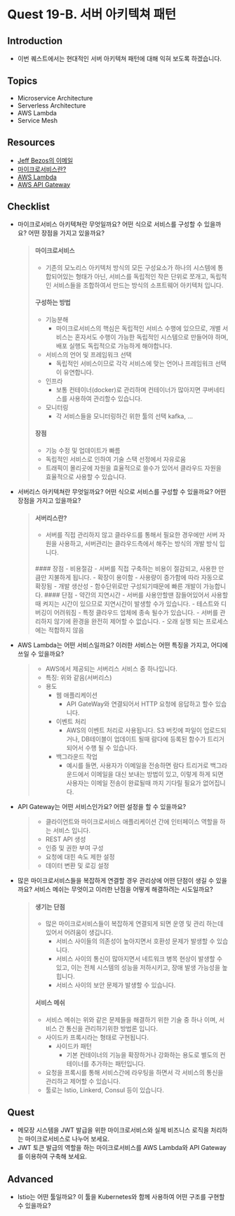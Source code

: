 # Quest 19-B. 서버 아키텍쳐 패턴

## Introduction

- 이번 퀘스트에서는 현대적인 서버 아키텍쳐 패턴에 대해 익혀 보도록 하겠습니다.

## Topics

- Microservice Architecture
- Serverless Architecture
- AWS Lambda
- Service Mesh

## Resources

- [Jeff Bezos의 이메일](https://news.hada.io/topic?id=638)
- [마이크로서비스란?](https://www.redhat.com/ko/topics/microservices/what-are-microservices)
- [AWS Lambda](https://docs.aws.amazon.com/ko_kr/lambda/latest/dg/welcome.html)
- [AWS API Gateway](https://docs.aws.amazon.com/ko_kr/apigateway/latest/developerguide/welcome.html)

## Checklist

- 마이크로서비스 아키텍쳐란 무엇일까요? 어떤 식으로 서비스를 구성할 수 있을까요? 어떤 장점을 가지고 있을까요?
  > #### 마이크로서비스
  >
  > - 기존의 모노리스 아키텍처 방식의 모든 구성요소가 하나의 시스템에 통합되어있는 형태가 아닌, 서비스를 독립적인 작은 단위로 쪼개고, 독립적인 서비스들을 조합하여서 만드는 방식의 소프트웨어 아키텍처 입니다.
  >   <br>
  >
  > #### 구성하는 방법
  >
  > - 기능분해
  >   - 마이크로서비스의 핵심은 독립적인 서비스 수행에 있으므로, 개별 서비스는 혼자서도 수행이 가능한 독립적인 시스템으로 만들어야 하며, 배포 실행도 독립적으로 가능하게 해야합니다.
  > - 서비스의 언어 및 프레임워크 선택
  >   - 독립적인 서비스이므로 각각 서비스에 맞는 언어나 프레임워크 선택이 유연합니다.
  > - 인프라
  >   - 보통 컨테이너(docker)로 관리하며 컨테이너가 많아지면 쿠버네티스를 사용하여 관리할수 있습니다.
  > - 모니터링
  >   - 각 서비스들을 모니터링하긴 위한 툴의 선택 kafka, ...
  >     <br>
  > #### 장점
  > - 기능 수정 및 업데이트가 빠름
  > - 독립적인 서비스로 인하여 기술 스택 선정에서 자유로움
  > - 트래픽이 몰리곳에 자원을 효율적으로 쓸수가 있어서 클라우드 자원을 효율적으로 사용할 수 있습니다.
- 서버리스 아키텍쳐란 무엇일까요? 어떤 식으로 서비스를 구성할 수 있을까요? 어떤 장점을 가지고 있을까요?
  > #### 서버리스란?
  >
  > - 서버를 직접 관리하지 않고 클라우드를 통해서 필요한 경우에만 서버 자원을 사용하고, 서버관리는 클라우드측에서 해주는 방식의 개발 방식 입니다.
  > <br>
  > #### 장점
  > - 비용절감
  >   - 서버를 직접 구축하는 비용이 절감되고, 사용한 만큼만 지불하게 됩니다.
  > - 확장이 용이함
  >   - 사용량이 증가함에 따라 자동으로 확장됨
  > - 개발 생산성
  >   - 함수단위로만 구성되기때문에 빠른 개발이 가능합니다.
  > #### 단점
  > - 약간의 지연시간
  >   - 서버를 사용안할땐 잠들어있어서 사용할때 켜지는 시간이 있으므로 지연시간이 발생할 수가 있습니다.
  > - 테스트와 디버깅이 어려워짐
  > - 특정 클라우드 업체에 종속 될수가 있습니다.
  > - 서버를 관리하지 않기에 환경을 완전히 제어할 수 없습니다.
  > - 오래 실행 되는 프로세스에는 적합하지 않음
- AWS Lambda는 어떤 서비스일까요? 이러한 서비스는 어떤 특징을 가지고, 어디에 쓰일 수 있을까요?
  > - AWS에서 제공되는 서버리스 서비스 중 하나입니다.
  > - 특징: 위와 같음(서버리스)
  > - 용도
  >   - 웹 애플리케이션
  >     - API GateWay와 연결되어서 HTTP 요청에 응답하고 할수 있습니다.
  >   - 이벤트 처리
  >     - AWS의 이벤트 처리로 사용됩니다. S3 버킷에 파일이 업로드되거나, DB테이블이 업데이트 될때 람다에 등록된 함수가 트리거되어서 수행 될 수 있습니다.
  >   - 백그라운드 작업
  >     - 예시를 들면, 사용자가 이메일을 전송하면 람다 트리거로 백그라운드에서 이메일을 대신 보내는 방법이 있고, 이렇게 하게 되면 사용자는 이메일 전송이 완료될때 까지 기다릴 필요가 없어집니다.
- API Gateway는 어떤 서비스인가요? 어떤 설정을 할 수 있을까요?
  > - 클라이언트와 마이크로서비스 애플리케이션 간에 인터페이스 역할을 하는 서비스 입니다.
  > - REST API 생성
  > - 인증 및 권한 부여 구성
  > - 요청에 대힌 속도 제한 설정
  > - 데이터 변환 및 로깅 설정
- 많은 마이크로서비스들을 복잡하게 연결할 경우 관리상에 어떤 단점이 생길 수 있을까요? 서비스 메쉬는 무엇이고 이러한 난점을 어떻게 해결하려는 시도일까요?
  > #### 생기는 단점
  > - 많은 마이크로서비스들이 복잡하게 연결되게 되면 운영 및 관리 하는데 있어서 어려움이 생깁니다.
  >   - 서비스 사이들의 의존성이 높아지면서 호환성 문제가 발생할 수 있습니다.
  >   - 서비스 사이의 통신이 많아지면서 네트워크 병목 현상이 발생할 수 있고, 이는 전체 시스템의 성능을 저하시키고, 장애 발생 가능성을 높힙니다.
  >   - 서비스 사이의 보안 문제가 발생할 수 있습니다.
  > #### 서비스 메쉬
  > * 서비스 메쉬는 위와 같은 문제들을 해결하기 위한 기술 중 하나 이며, 서비스 간 통신을 관리하기위한 방법론 입니다.
  > * 사이드카 프록시라는 형태로 구현됩니다.
  >   - 사이드카 패턴
  >     - 기본 컨테이너의 기능을 확장하거나 강화하는 용도로 별도의 컨테이너를 추가하는 패턴입니다.
  > * 요청을 프록시를 통해 서비스간에 라우팅을 하면서 각 서비스의 통신을 관리하고 제어할 수 있습니다.
  > * 툴로는 Istio, Linkerd, Consul 등이 있습니다.


## Quest

- 메모장 시스템을 JWT 발급을 위한 마이크로서비스와 실제 비즈니스 로직을 처리하는 마이크로서비스로 나누어 보세요.
- JWT 토큰 발급의 역할을 하는 마이크로서비스를 AWS Lambda와 API Gateway를 이용하여 구축해 보세요.

## Advanced

- Istio는 어떤 툴일까요? 이 툴을 Kubernetes와 함께 사용하여 어떤 구조를 구현할 수 있을까요?
